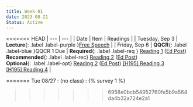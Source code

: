 ```yaml
---
title: Week 01
date: 2023-08-21
Status: Active
---
```


<<<<<<< HEAD
| --- | --- |
| Date | Item | Readings |
| Tuesday, Sep 3 | **Lecture**{: .label .label-purple }[Free Speech](#) |
| Friday, Sep 6 | **QQCR**{: .label .label-blue }QQCR 1 Due | **Required**{: .label .label-req } [Reading 1](https://www.youtube.com/watch?v=dQw4w9WgXcQ) ([Ed&nbsp;Post]()) <br />  **Recommended**{: .label .label-rec} [Reading 2]() ([Ed&nbsp;Post]())  <br /> **Optional**{: .label .label-opt} [Reading 2]() ([Ed&nbsp;Post]()) <h195-reading><a href="#">[H195] Reading 3</a> <br /> <a href="#">[H195] Reading 4</a>  </h195-reading>|

=======
Tue 08/27
: (no class)
  : {% survey 1 %}
>>>>>>> 6958e0bcb54952760fe5b9a564da4b32a724e2a1
